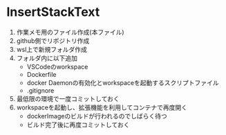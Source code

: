 # InsertStackText

1. 作業メモ用のファイル作成(本ファイル)
1. github側でリポジトリ作成
1. wsl上で新規フォルダ作成
1. フォルダ内に以下追加
    - VSCodeのworkspace
    - Dockerfile
    - docker Daemonの有効化とworkspaceを起動するスクリプトファイル
    - .gitignore
1. 最低限の環境で一度コミットしておく
1. workspaceを起動し、拡張機能を利用してコンテナで再度開く
    - dockerImageのビルドが行われるのでしばらく待つ
    - ビルド完了後に再度コミットしておく
